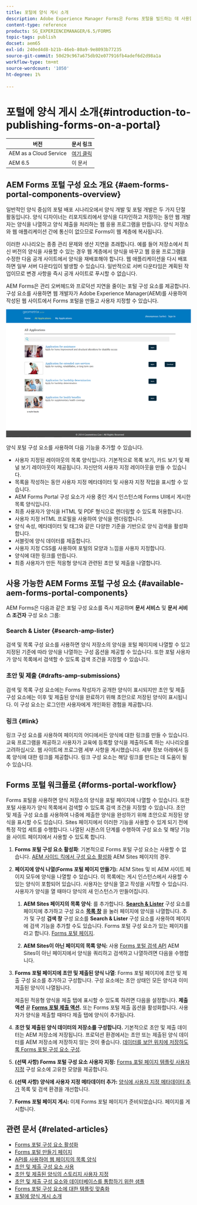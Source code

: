 ```yaml
---
title: 포털에 양식 게시 소개
description: Adobe Experience Manager Forms은 Forms 포털을 빌드하는 데 사용할 수 있는 구성 요소를 제공합니다. 이 문서에서는 사용 가능한 Forms 포털 구성 요소를 소개합니다.
content-type: reference
products: SG_EXPERIENCEMANAGER/6.5/FORMS
topic-tags: publish
docset: aem65
exl-id: 240ed4d8-b21b-46eb-80a9-9e8093b77235
source-git-commit: 50d29c967a675db92e077916fb4adef6d2d98a1a
workflow-type: tm+mt
source-wordcount: '1050'
ht-degree: 1%

---
```


# 포털에 양식 게시 소개{#introduction-to-publishing-forms-on-a-portal}

| 버전 | 문서 링크 |
| -------- | ---------------------------- |
| AEM as a Cloud Service | [여기 클릭](https://experienceleague.adobe.com/docs/experience-manager-cloud-service/content/forms/adaptive-forms-authoring/authoring-adaptive-forms-foundation-components/configure-forms-portal.html) |
| AEM 6.5 | 이 문서 |


## AEM Forms 포털 구성 요소 개요 {#aem-forms-portal-components-overview}

일반적인 양식 중심의 포털 배포 시나리오에서 양식 개발 및 포털 개발은 두 가지 단절 활동입니다. 양식 디자이너는 리포지토리에서 양식을 디자인하고 저장하는 동안 웹 개발자는 양식을 나열하고 양식 제출을 처리하는 웹 응용 프로그램을 만듭니다. 양식 저장소와 웹 애플리케이션 간에 통신이 없으므로 Forms이 웹 계층에 복사됩니다.

이러한 시나리오는 종종 관리 문제와 생산 지연을 초래합니다. 예를 들어 저장소에서 최신 버전의 양식을 사용할 수 있는 경우 웹 계층에서 양식을 바꾸고 웹 응용 프로그램을 수정한 다음 공개 사이트에서 양식을 재배포해야 합니다. 웹 애플리케이션을 다시 배포하면 일부 서버 다운타임이 발생할 수 있습니다. 일반적으로 서버 다운타임은 계획된 작업이므로 변경 사항을 즉시 공개 사이트로 푸시할 수 없습니다.

AEM Forms은 관리 오버헤드와 프로덕션 지연을 줄이는 포털 구성 요소를 제공합니다. 구성 요소를 사용하면 웹 개발자가 Adobe Experience Manager(AEM)를 사용하여 작성된 웹 사이트에서 Forms 포털을 만들고 사용자 지정할 수 있습니다.

![AEM Forms 포털](assets/aem-forms-portal.png)

양식 포털 구성 요소를 사용하여 다음 기능을 추가할 수 있습니다.

* 사용자 지정된 레이아웃의 목록 양식입니다. 기본적으로 목록 보기, 카드 보기 및 패널 보기 레이아웃이 제공됩니다. 자신만의 사용자 지정 레이아웃을 만들 수 있습니다.
* 목록을 작성하는 동안 사용자 지정 메타데이터 및 사용자 지정 작업을 표시할 수 있습니다.
* AEM Forms Portal 구성 요소가 사용 중인 게시 인스턴스에 Forms UI에서 게시한 목록 양식입니다.
* 최종 사용자가 양식을 HTML 및 PDF 형식으로 렌더링할 수 있도록 허용합니다.
* 사용자 지정 HTML 프로필을 사용하여 양식을 렌더링합니다.
* 양식 속성, 메타데이터 및 태그와 같은 다양한 기준을 기반으로 양식 검색을 활성화합니다.
* 서블릿에 양식 데이터를 제출합니다.
* 사용자 지정 CSS를 사용하여 포털의 모양과 느낌을 사용자 지정합니다.
* 양식에 대한 링크를 만듭니다.
* 최종 사용자가 만든 적응형 양식과 관련된 초안 및 제출을 나열합니다.

## 사용 가능한 AEM Forms 포털 구성 요소 {#available-aem-forms-portal-components}

AEM Forms은 다음과 같은 포털 구성 요소를 즉시 제공하며 **문서 서비스** 및 **문서 서비스 조건자** 구성 요소 그룹:

### Search &amp; Lister {#search-amp-lister}

검색 및 목록 구성 요소를 사용하면 양식 저장소의 양식을 포털 페이지에 나열할 수 있고 지정된 기준에 따라 양식을 나열하는 구성 옵션을 제공할 수 있습니다. 또한 포털 사용자가 양식 목록에서 검색할 수 있도록 검색 조건을 지정할 수 있습니다.

### 초안 및 제출 {#drafts-amp-submissions}

검색 및 목록 구성 요소에는 Forms 작성자가 공개한 양식이 표시되지만 초안 및 제출 구성 요소에는 이후 및 제출된 양식을 완료하기 위해 초안으로 저장된 양식이 표시됩니다. 이 구성 요소는 로그인한 사용자에게 개인화된 경험을 제공합니다.

### 링크 {#link}

링크 구성 요소를 사용하여 페이지의 어디에서든 양식에 대한 링크를 만들 수 있습니다. 교육 프로그램을 제공하고 사용자가 교육에 등록할 양식을 제출하도록 하는 시나리오를 고려하십시오. 웹 사이트에 프로그램 세부 사항을 게시했습니다. 세부 정보 아래에서 등록 양식에 대한 링크를 제공합니다. 링크 구성 요소는 해당 링크를 만드는 데 도움이 될 수 있습니다.

## Forms 포털 워크플로 {#forms-portal-workflow}

Forms 포털을 사용하면 양식 저장소의 양식을 포털 페이지에 나열할 수 있습니다. 또한 포털 사용자가 양식 목록에서 검색할 수 있도록 검색 조건을 지정할 수 있습니다. 초안 및 제출 구성 요소를 사용하여 나중에 제출한 양식을 완성하기 위해 초안으로 저장된 양식을 표시할 수도 있습니다. Sites 페이지에서 이러한 기능을 사용할 수 있게 되기 전에 특정 작업 세트를 수행합니다. 나열된 시퀀스의 단계를 수행하여 구성 요소 및 해당 기능을 사이트 페이지에서 사용할 수 있도록 합니다.

1. **Forms 포털 구성 요소 활성화**: 기본적으로 Forms 포털 구성 요소는 사용할 수 없습니다. [AEM 사이드 킥에서 구성 요소 활성화](/help/forms/using/enabling-forms-portal-components.md) AEM Sites 페이지의 경우.
1. **페이지에 양식 나열(Forms 포털 페이지 만들기):** AEM Sites 및 비 AEM 사이트 페이지 모두에 양식을 나열할 수 있습니다. 이 목록에는 게시 인스턴스에서 사용할 수 있는 양식이 포함되어 있습니다. 사용자는 양식을 열고 작성을 시작할 수 있습니다. 사용자가 양식을 열 때마다 양식의 새 인스턴스가 만들어집니다.

   1. **AEM Sites 페이지의 목록 양식**: 를 추가합니다. **[Search &amp; Lister](../../forms/using/creating-form-portal-page.md)** 구성 요소를 페이지에 추가하고 구성 요소 **[목록 창](../../forms/using/creating-form-portal-page.md#p-list-pane-p)** 을 눌러 페이지에 양식을 나열합니다. 추가 및 구성 **검색 창** 구성 요소를 **Search &amp; Lister** 구성 요소를 사용하여 페이지에 검색 기능을 추가할 수도 있습니다. Forms 포털 구성 요소가 있는 페이지를 라고 합니다. [Forms 포털 페이지](../../forms/using/creating-form-portal-page.md).

   1. **AEM Sites이 아닌 페이지의 목록 양식:** 사용 [Forms 포털 검색 API](/help/forms/using/listing-forms-webpage-using-apis.md) AEM Sites이 아닌 페이지에서 양식을 쿼리하고 검색하고 나열하려면 다음을 수행합니다.

1. **Forms 포털 페이지에 초안 및 제출된 양식 나열**: Forms 포털 페이지에 초안 및 제출 구성 요소를 추가하고 구성합니다. 구성 요소에는 초안 상태인 모든 양식과 이미 제출된 양식이 나열됩니다.

   제출된 적응형 양식을 제출 탭에 표시할 수 있도록 하려면 다음을 설정합니다. **제출 액션** 끝 **[Forms 포털 제출 액션](configuring-submit-actions.md).** 또는 Forms 포털 제출 옵션을 활성화합니다. 사용자가 양식을 제출할 때마다 제출 탭에 양식이 추가됩니다.

1. **초안 및 제출된 양식 데이터의 저장소를 구성합니다.** 기본적으로 초안 및 제출 데이터는 AEM 저장소에 저장됩니다. 프로덕션 환경에서는 초안 또는 제출된 양식 데이터를 AEM 저장소에 저장하지 않는 것이 좋습니다. [데이터를 보안 위치에 저장하도록 Forms 포털 구성 요소 구성](../../forms/using/draft-submission-component.md#customizing-the-storage).
1. **(선택 사항) Forms 포털 구성 요소 사용자 지정:** [Forms 포털 페이지 템플릿 사용자 지정](../../forms/using/customizing-templates-forms-portal-components.md) 구성 요소에 고유한 모양을 제공합니다.
1. **(선택 사항) 양식에 사용자 지정 메타데이터 추가:** [양식에 사용자 지정 메타데이터 추가](../../forms/using/customizing-templates-forms-portal-components.md) 목록 및 검색 환경을 개선합니다.
1. **Forms 포털 페이지 게시:** 이제 Forms 포털 페이지가 준비되었습니다. 페이지를 게시합니다.

## 관련 문서 {#related-articles}

* [Forms 포털 구성 요소 활성화](/help/forms/using/enabling-forms-portal-components.md)
* [Forms 포털 만들기 페이지](../../forms/using/creating-form-portal-page.md)
* [API를 사용하여 웹 페이지의 목록 양식](/help/forms/using/listing-forms-webpage-using-apis.md)
* [초안 및 제출 구성 요소 사용](../../forms/using/draft-submission-component.md)
* [초안 및 제출된 양식의 스토리지 사용자 지정](../../forms/using/draft-submission-component.md#customizing-the-storage)
* [초안 및 제출 구성 요소와 데이터베이스를 통합하기 위한 샘플](integrate-draft-submission-database.md)
* [Forms 포털 구성 요소에 대한 템플릿 맞춤화](../../forms/using/customizing-templates-forms-portal-components.md)
* [포털에 양식 게시 소개](../../forms/using/introduction-publishing-forms.md)
